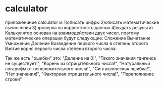 # calculator
приложениние calculator 
м
1)описать цифры
2)описать математические вычисления
3)проверка на корректность данных 
4)выдать результат 
Калькулятор основан на взаимодействии двух чисел, 
поэтому математические операции будут следующие:
 Сложение
 Вычитание
 Умножение
 Деление
Возведение первого числа в степень второго
Взятие корня первого числа степени второго числа.

Так же есть "ошибки" это:
                           "Деление на 0!",
                           "Такого значения тангенса не существует!",
                           "Корень из отрицательного числа!",
                           "Натуральный логарифм от неположительного числа!",
                           "Синтаксическая ошибка!",
                           "Нет значения!",
                           "Факториал отрицательного числа!",
                           "Переполнение строки"
